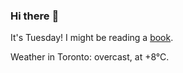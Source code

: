 ### Hi there :wave:

It's Tuesday! I might be reading a [book](https://www.goodreads.com/review/list/37130358-benjamin?ref=nav_mybooks&shelf=currently-reading).

Weather in Toronto: overcast, at +8°C.
